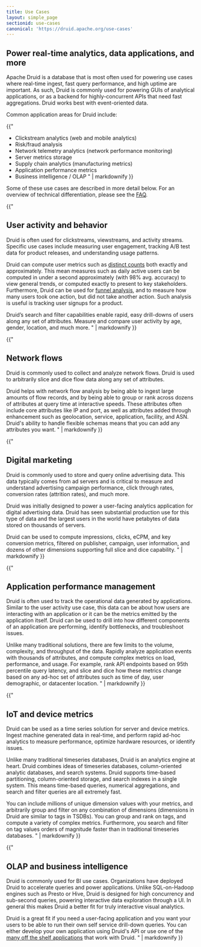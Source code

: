 ```yaml
---
title: Use Cases
layout: simple_page
sectionid: use-cases
canonical: 'https://druid.apache.org/use-cases'
---
```


## Power real-time analytics, data applications, and more

Apache Druid is a database that is most often used for powering use cases where real-time ingest, fast query performance, and high uptime are important. As such, Druid is commonly used for powering GUIs of analytical applications, or as a backend for highly-concurrent APIs that need fast aggregations. Druid works best with event-oriented data.

Common application areas for Druid include:

<div class="fancy-list">

{{"
* Clickstream analytics (web and mobile analytics)
* Risk/fraud analysis
* Network telemetry analytics (network performance monitoring)
* Server metrics storage
* Supply chain analytics (manufacturing metrics)
* Application performance metrics
* Business intelligence / OLAP
" | markdownify }}

</div>

Some of these use cases are described in more detail below. For an overview of technical differentiation, please see the [FAQ](./faq.md).

<div class="zigzag-features">
<div class="zigzag-feature">
<span class="fa fa-users fa"></span>

{{"
## User activity and behavior

Druid is often used for clickstreams, viewstreams, and activity streams.
Specific use cases include measuring user engagement, tracking A/B test data for product releases, and understanding usage patterns.

Druid can compute user metrics such as [distinct counts](/docs/latest/querying/aggregations) both exactly and approximately.
This mean measures such as daily active users can be computed in under a second approximately (with 98% avg. accuracy) to view general trends, or computed exactly to present to key stakeholders.
Furthermore, Druid can be used for [funnel analysis](/docs/latest/development/extensions-core/datasketches-extension), and to measure how many users took one action, but did not take another action.
Such analysis is useful is tracking user signups for a product.

Druid’s search and filter capabilities enable rapid, easy drill-downs of users along any set of attributes.
Measure and compare user activity by age, gender, location, and much more.
" | markdownify }}

</div>

<div class="zigzag-feature">
<span class="fa fa-project-diagram fa"></span>

{{"
## Network flows

Druid is commonly used to collect and analyze network flows.
Druid is used to arbitrarily slice and dice flow data along any set of attributes.

Druid helps with network flow analysis by being able to ingest large amounts of flow records, and by being able to group or rank across dozens of attributes at query time at interactive speeds.
These attributes often include core attributes like IP and port, as well as attributes added through enhancement such as geolocation, service, application, facility, and ASN.
Druid's ability to handle flexible schemas means that you can add any attributes you want.
" | markdownify }}

</div>

<div class="zigzag-feature">
<span class="fa fa-comments-dollar fa"></span>

{{"
## Digital marketing

Druid is commonly used to store and query online advertising data.
This data typically comes from ad servers and is critical to measure and understand advertising campaign performance, click through rates, conversion rates (attrition rates), and much more.

Druid was initially designed to power a user-facing analytics application for digital advertising data.
Druid has seen substantial production use for this type of data and the largest users in the world have petabytes of data stored on thousands of servers.

Druid can be used to compute impressions, clicks, eCPM, and key conversion metrics, filtered on publisher, campaign, user information, and dozens of other dimensions supporting full slice and dice capability.
" | markdownify }}

</div>

<div class="zigzag-feature">
<span class="fa fa-tachometer-alt fa"></span>

{{"
## Application performance management

Druid is often used to track the operational data generated by applications.
Similar to the user activity use case, this data can be about how users are interacting with an application or it can be the metrics emitted by the application itself.
Druid can be used to drill into how different components of an application are performing, identify bottlenecks, and troubleshoot issues.

Unlike many traditional solutions, there are few limits to the volume, complexity, and throughput of the data.
Rapidly analyze application events with thousands of attributes, and compute complex metrics on load, performance, and usage.
For example, rank API endpoints based on 95th percentile query latency, and slice and dice how these metrics change based on any ad-hoc set of attributes such as time of day, user demographic, or datacenter location.
" | markdownify }}

</div>

<div class="zigzag-feature">
<span class="fa fa-thermometer-three-quarters fa"></span>

{{"
## IoT and device metrics

Druid can be used as a time series solution for server and device metrics.
Ingest machine generated data in real-time, and perform rapid ad-hoc analytics to measure performance, optimize hardware resources, or identify issues.

Unlike many traditional timeseries databases, Druid is an analytics engine at heart.
Druid combines ideas of timeseries databases, column-oriented analytic databases, and search systems.
Druid supports time-based partitioning, column-oriented storage, and search indexes in a single system.
This means time-based queries, numerical aggregations, and search and filter queries are all extremely fast.

You can include millions of unique dimension values with your metrics, and arbitrarily group and filter on any combination of dimensions (dimensions in Druid are similar to tags in TSDBs).
You can group and rank on tags, and compute a variety of complex metrics.
Furthermore, you search and filter on tag values orders of magnitude faster than in traditional timeseries databases.
" | markdownify }}

</div>

<div class="zigzag-feature">
<span class="fa fa-chart-pie fa"></span>

{{"
## OLAP and business intelligence

Druid is commonly used for BI use cases.
Organizations have deployed Druid to accelerate queries and power applications.
Unlike SQL-on-Hadoop engines such as Presto or Hive, Druid is designed for high concurrency and sub-second queries, powering interactive data exploration through a UI.
In general this makes Druid a better fit for truly interactive visual analytics.

Druid is a great fit if you need a user-facing application and you want your users to be able to run their own self service drill-down queries.
You can either develop your own application using Druid's API or use one of the [many off the shelf applications](/libraries) that work with Druid.
" | markdownify }}

</div>
</div>
